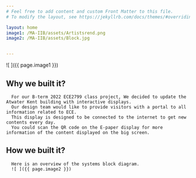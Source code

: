 ```yaml
---
# Feel free to add content and custom Front Matter to this file.
# To modify the layout, see https://jekyllrb.com/docs/themes/#overriding-theme-defaults

layout: home
image1: /MA-IIB/assets/Artistsrend.png
image2: /MA-IIB/assets/Block.jpg


---
```

![ ]({{ page.image1 }})
## Why we built it?
      For our B-term 2022 ECE2799 class project, We decided to update the Atwater Kent building with interactive displays. 
      Our design team would like to provide visitors with a portal to all information related to ECE.
      This display is designed to be connected to the internet to get new contents every day. 
      You could scan the QR code on the E-paper display for more information of the content displayed on the big screen.
## How we built it?
      Here is an overview of the systems block diagram. 
      ![ ]({{ page.image2 }})

